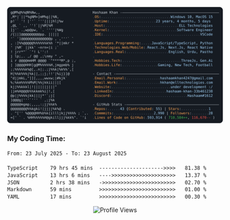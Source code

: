 <a href="https://github.com/HashaamKhan19/HashaamKhan19">
  <picture>
    <source media="(prefers-color-scheme: dark)" srcset="https://raw.githubusercontent.com/HashaamKhan19/HashaamKhan19/main/dark_mode.svg">
    <img alt="Hashaam Khan's GitHub Profile README" src="https://raw.githubusercontent.com/HashaamKhan19/HashaamKhan19/main/dark_mode.svg">
  </picture>
</a>

<h3>My Coding Time:</h1>
<!--START_SECTION:waka-->

```txt
From: 23 July 2025 - To: 23 August 2025

TypeScript    79 hrs 45 mins  --------------------->>>>   81.38 %
JavaScript    13 hrs 6 mins   ---->>>>>>>>>>>>>>>>>>>>>   13.37 %
JSON          2 hrs 38 mins   ->>>>>>>>>>>>>>>>>>>>>>>>   02.70 %
Markdown      59 mins         >>>>>>>>>>>>>>>>>>>>>>>>>   01.00 %
YAML          17 mins         >>>>>>>>>>>>>>>>>>>>>>>>>   00.30 %
```

<!--END_SECTION:waka-->

<p align="center">
  <img src="https://komarev.com/ghpvc/?username=HashaamKhan19&color=grey&style=for-the-badge&abbreviated=true" alt="Profile Views"/>
</p>
